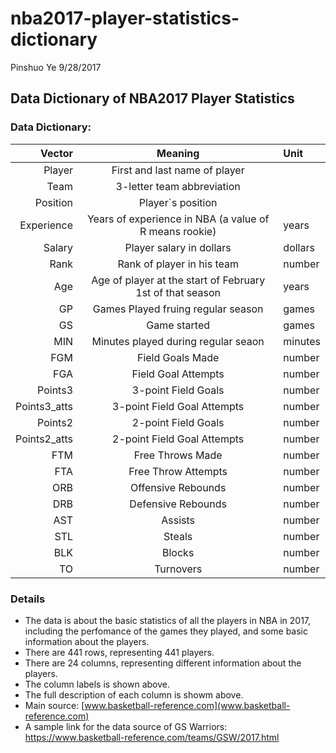 nba2017-player-statistics-dictionary
================
Pinshuo Ye
9/28/2017

Data Dictionary of NBA2017 Player Statistics
--------------------------------------------

### Data Dictionary:

|     **Vector**|                        **Meaning**                        | **Unit** |
|--------------:|:---------------------------------------------------------:|:---------|
|         Player|               First and last name of player               |          |
|           Team|                 3-letter team abbreviation                |          |
|       Position|                     Player\`s position                    |          |
|     Experience|   Years of experience in NBA (a value of R means rookie)  | years    |
|         Salary|                  Player salary in dollars                 | dollars  |
|           Rank|                 Rank of player in his team                | number   |
|            Age| Age of player at the start of February 1st of that season | years    |
|             GP|             Games Played fruing regular season            | games    |
|             GS|                        Game started                       | games    |
|            MIN|            Minutes played during regular seaon            | minutes  |
|            FGM|                      Field Goals Made                     | number   |
|            FGA|                    Field Goal Attempts                    | number   |
|        Points3|                    3-point Field Goals                    | number   |
|  Points3\_atts|                3-point Field Goal Attempts                | number   |
|        Points2|                    2-point Field Goals                    | number   |
|  Points2\_atts|                2-point Field Goal Attempts                | number   |
|            FTM|                      Free Throws Made                     | number   |
|            FTA|                    Free Throw Attempts                    | number   |
|            ORB|                     Offensive Rebounds                    | number   |
|            DRB|                     Defensive Rebounds                    | number   |
|            AST|                          Assists                          | number   |
|            STL|                           Steals                          | number   |
|            BLK|                           Blocks                          | number   |
|             TO|                         Turnovers                         | number   |

### Details

-   The data is about the basic statistics of all the players in NBA in 2017, including the perfomance of the games they played, and some basic information about the players.
-   There are 441 rows, representing 441 players.
-   There are 24 columns, representing different information about the players.
-   The column labels is shown above.
-   The full description of each column is showm above.
-   Main source: [www.basketball-reference.com](www.basketball-reference.com)
-   A sample link for the data source of GS Warriors: <https://www.basketball-reference.com/teams/GSW/2017.html>
